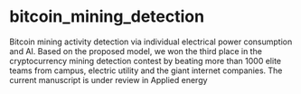 # bitcoin_mining_detection
Bitcoin mining activity detection via individual electrical power consumption and AI.
Based on the proposed model, we won the third place in the cryptocurrency mining detection contest by beating more than 1000 elite teams from campus, electric utility and the giant internet companies.
The current manuscript is under review in Applied energy
